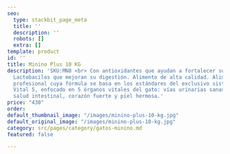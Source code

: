 ```yaml
---
seo:
  type: stackbit_page_meta
  title: ''
  description: ''
  robots: []
  extra: []
template: product
id: ''
title: Minino Plus 10 KG
description: 'SKU:MN8 <br> Con antioxidantes que ayudan a fortalecer sus defensas.
  Lactobacilos que mejoran su digestión. Alimento de alta calidad. Alimento de calidad
  profesional cuya fórmula se basa en los estándares del exclusivo sistema de beneficios
  Vital 5, enfocado en 5 órganos vitales del gato: vías urinarias sanas, ojos brillantes,
  salud intestinal, corazón fuerte y piel hermosa.'
price: "430"
order: 
default_thumbnail_image: "/images/minino-plus-10-kg.jpg"
default_original_image: "/images/minino-plus-10-kg.jpg"
category: src/pages/category/gatos-minino.md
featured: false

---
```

